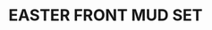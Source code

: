 ---
title: "EASTER FRONT MUD SET "
price: "TBA"
desc: "Opis nije dostupan"
img_path: "/assets/img/A.MIG-7405.jpg"
brand: AMMO
available: true
cat: "weathering"
subcat: "WEATHERING SETS"
subsubcat: "SS"
---